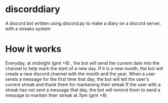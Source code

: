 # discorddiary
A discord bot written using discord.py to make a diary on a discord server, with a streaks system

# How it works
Everyday, at midnight (gmt +8) , the bot will send the current date into the channel to help mark the start of a new day.
If it is a new month, the bot will create a new discord channel with the month and the year.
When a user sends a message for the first time that day, the bot will tell the user's current streak and thank them for mantaining their streak
If the user with a streak has not sent a message that day, the bot will remind them to send a message to mantain thier streak at 7pm (gmt +8)
